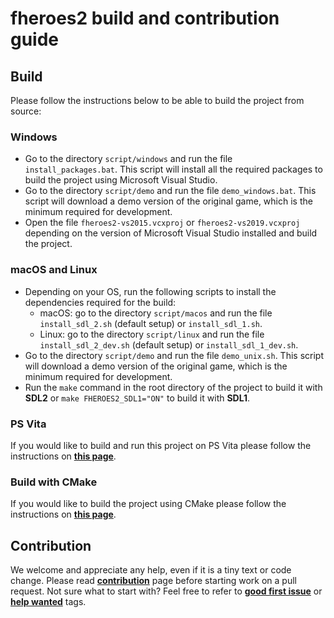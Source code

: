 # fheroes2 build and contribution guide

## Build

Please follow the instructions below to be able to build the project from source:

### Windows

* Go to the directory `script/windows` and run the file `install_packages.bat`. This script will install all the required packages to build the project using Microsoft Visual Studio.
* Go to the directory `script/demo` and run the file `demo_windows.bat`. This script will download a demo version of the original game, which is the minimum required for development.
* Open the file `fheroes2-vs2015.vcxproj` or `fheroes2-vs2019.vcxproj` depending on the version of Microsoft Visual Studio installed and build the project.

### macOS and Linux

* Depending on your OS, run the following scripts to install the dependencies required for the build:
  * macOS: go to the directory `script/macos` and run the file `install_sdl_2.sh` (default setup) or `install_sdl_1.sh`.
  * Linux: go to the directory `script/linux` and run the file `install_sdl_2_dev.sh` (default setup) or `install_sdl_1_dev.sh`.
* Go to the directory `script/demo` and run the file `demo_unix.sh`. This script will download a demo version of the original game, which is the minimum required for development.
* Run the `make` command in the root directory of the project to build it with **SDL2** or `make FHEROES2_SDL1="ON"` to build it with **SDL1**.

### PS Vita

If you would like to build and run this project on PS Vita please follow the instructions on [**this page**](README_PSV.md).

### Build with CMake

If you would like to build the project using CMake please follow the instructions on [**this page**](README_cmake.md).

## Contribution

We welcome and appreciate any help, even if it is a tiny text or code change. Please read [**contribution**](https://github.com/ihhub/fheroes2/blob/master/CONTRIBUTING.md) page before starting work on a pull request.
Not sure what to start with? Feel free to refer to [**good first issue**](https://github.com/ihhub/fheroes2/issues?q=is%3Aissue+is%3Aopen+label%3A%22good+first+issue%22) or [**help wanted**](https://github.com/ihhub/fheroes2/issues?q=is%3Aissue+is%3Aopen+label%3A%22help+wanted%22) tags.
